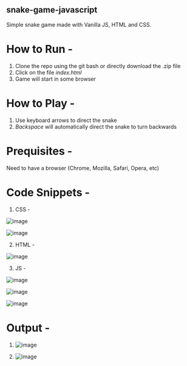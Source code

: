 ## snake-game-javascript
Simple snake game made with Vanilla JS, HTML and CSS. 

# How to Run -
1. Clone the repo using the git bash or directly download the .zip file
2. Click on the file *index.html*
3. Game will start in some browser

# How to Play - 
1. Use keyboard arrows to direct the snake
2. *Backspace* will automatically direct the snake to turn backwards

# Prequisites - 
Need to have a browser (Chrome, Mozilla, Safari, Opera, etc)

# Code Snippets - 
1. CSS - 

![image](https://user-images.githubusercontent.com/50231750/121823934-23fd1b80-ccb1-11eb-9180-bd07328c5004.png)


![image](https://user-images.githubusercontent.com/50231750/121823943-2fe8dd80-ccb1-11eb-9524-568383b37931.png)

2. HTML -

![image](https://user-images.githubusercontent.com/50231750/121823958-455e0780-ccb1-11eb-9402-2e407c685a32.png)

3. JS - 

![image](https://user-images.githubusercontent.com/50231750/121823966-5870d780-ccb1-11eb-9697-4027dd84e958.png)


![image](https://user-images.githubusercontent.com/50231750/121823972-67f02080-ccb1-11eb-8395-e436d6562423.png)


![image](https://user-images.githubusercontent.com/50231750/121823975-73dbe280-ccb1-11eb-855a-3058fd2d2beb.png)


# Output - 

1. ![image](https://user-images.githubusercontent.com/50231750/121823991-8f46ed80-ccb1-11eb-8bd3-1c0d9a29b869.png)

2. ![image](https://user-images.githubusercontent.com/50231750/121824011-ab4a8f00-ccb1-11eb-914b-87ed9b085e90.png)




